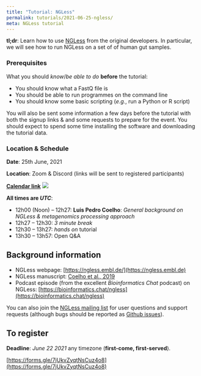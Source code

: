 ```yaml
---
title: "Tutorial: NGLess"
permalink: tutorials/2021-06-25-ngless/
meta: NGLess tutorial
---
```


**tl;dr**: Learn how to use [NGLess](https://ngless.embl.de) from the original
developers. In particular, we will see how to run NGLess on a set of of human
gut samples.

### Prerequisites

What you should _know_/_be able to do_ **before** the tutorial:

- You should know what a FastQ file is
- You should be able to run programmes on the command line
- You should know some basic scripting (_e.g._, run a Python or R script)

You will also be sent some information a few days before the tutorial with both
the signup links &amp; and some requests to prepare for the event. You should
expect to spend some time installing the software and downloading the tutorial
data.

### Location &amp; Schedule

**Date**: 25th June, 2021

**Location**: Zoom &amp; Discord (links will be sent to registered participants)

[**Calendar link**](https://calendar.google.com/event?action=TEMPLATE&tmeid=NG1kbHJ1aTYwbDJ0ajNvbWc4YmpuYzlxcW0gbHVpc0BsdWlzcGVkcm8ub3Jn&tmsrc=luis%40luispedro.org) <a target="_blank" href="https://calendar.google.com/event?action=TEMPLATE&amp;tmeid=NG1kbHJ1aTYwbDJ0ajNvbWc4YmpuYzlxcW0gbHVpc0BsdWlzcGVkcm8ub3Jn&amp;tmsrc=luis%40luispedro.org"><img border="0" src="https://www.google.com/calendar/images/ext/gc_button1_en.gif"></a>

**All times are _UTC_**:

- 12h00 (Noon) – 12h27: **Luis Pedro Coelho**: _General background on NGLess
  &amp; metagenomics processing approach_
- 12h27 – 12h30: _3 minute break_
- 12h30 – 13h27: _hands on_ tutorial
- 13h30 – 13h57: Open Q&amp;A

## Background information

- NGLess webpage: [https://ngless.embl.de/](https://ngless.embl.de)
- NGLess manuscript: [Coelho et al., 2019](https://doi.org/10.1186/s40168-019-0684-8)
- Podcast episode (from the excellent _Bioinformatics Chat_ podcast) on NGLess:
  [https://bioinformatics.chat/ngless](https://bioinformatics.chat/ngless)


You can also join the [NGLess mailing list](https://groups.google.com/g/ngless)
for user questions and support requests (although bugs should be reported as
[Github issues](https://github.com/ngless-toolkit/ngless/)).

## To register

**Deadline**: _June 22 2021_ any timezone (**first-come, first-served**).

[https://forms.gle/7jUkvZyqtNsCuz4o8](https://forms.gle/7jUkvZyqtNsCuz4o8)

